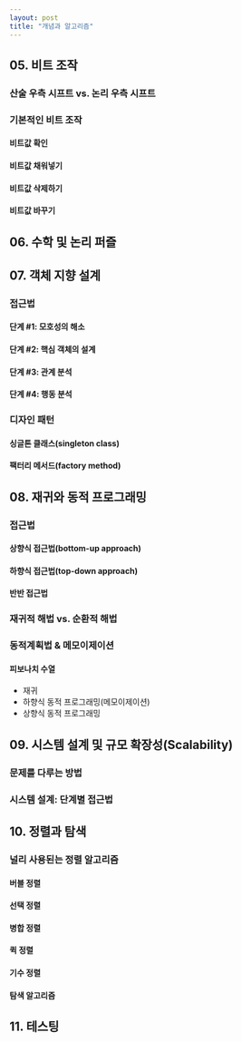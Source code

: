```yaml
---
layout: post
title: "개념과 알고리즘"
---
```


## 05. 비트 조작

### 산술 우측 시프트 vs. 논리 우측 시프트

### 기본적인 비트 조작

#### 비트값 확인

#### 비트값 채워넣기

#### 비트값 삭제하기

#### 비트값 바꾸기

## 06. 수학 및 논리 퍼즐

## 07. 객체 지향 설계

### 접근법

#### 단계 #1: 모호성의 해소
#### 단계 #2: 핵심 객체의 설계
#### 단계 #3: 관계 분석
#### 단계 #4: 행동 분석

### 디자인 패턴

#### 싱글톤 클래스(singleton class)
#### 팩터리 메서드(factory method)

## 08. 재귀와 동적 프로그래밍

### 접근법

#### 상향식 접근법(bottom-up approach)
#### 하향식 접근법(top-down approach)
#### 반반 접근법

### 재귀적 해법 vs. 순환적 해법

### 동적계획법 & 메모이제이션

#### 피보나치 수열

* 재귀
* 하향식 동적 프로그래밍(메모이제이션)
* 상향식 동적 프로그래밍

## 09. 시스템 설계 및 규모 확장성(Scalability)

### 문제를 다루는 방법

### 시스템 설계: 단계별 접근법

## 10. 정렬과 탐색

### 널리 사용된는 정렬 알고리즘

#### 버블 정렬

#### 선택 정렬

#### 병합 정렬

#### 퀵 정렬

#### 기수 정렬

#### 탐색 알고리즘

## 11. 테스팅
